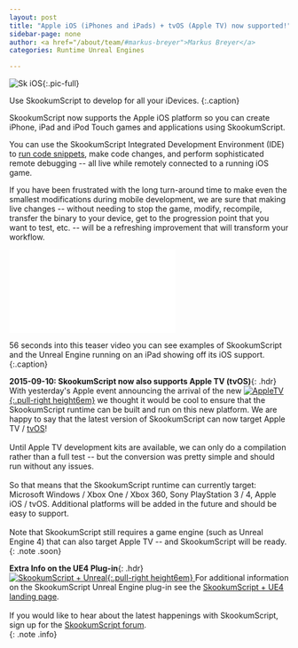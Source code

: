 ```yaml
---
layout: post
title: "Apple iOS (iPhones and iPads) + tvOS (Apple TV) now supported!"
sidebar-page: none
author: <a href="/about/team/#markus-breyer">Markus Breyer</a>
categories: Runtime Unreal Engines

---
```


![Sk iOS](/images/blog/Sk-iOS.jpg){:.pic-full}

Use SkookumScript to develop for all your iDevices.
{:.caption}

SkookumScript now supports the Apple iOS platform so you can create iPhone, iPad and iPod Touch games and applications using SkookumScript.

You can use the SkookumScript Integrated Development Environment (IDE) to [run code snippets][SkWorkbench], make code changes, and perform sophisticated remote debugging -- all live while remotely connected to a running iOS game.

If you have been frustrated with the long turn-around time to make even the smallest modifications during mobile development, we are sure that making live changes -- without needing to stop the game, modify, recompile, transfer the binary to your device, get to the progression point that you want to test, etc. -- will be a refreshing improvement that will transform your workflow.

<div class='embed-container'>
  <iframe src="//player.vimeo.com/video/133828708" frameborder='0' webkitAllowFullScreen mozallowfullscreen allowFullScreen></iframe>
</div>

56 seconds into this teaser video you can see examples of SkookumScript and the Unreal Engine running on an iPad showing off its iOS support.
{:.caption}

__2015-09-10: SkookumScript now also supports Apple TV (tvOS)__{: .hdr}<br>
With yesterday's Apple event announcing the arrival of the new [![AppleTV](/images/blog/AppleTV.png){:.pull-right height6em}][Apple TV] we thought it would be cool to ensure that the SkookumScript runtime can be built and run on this new platform. We are happy to say that the latest version of SkookumScript can now target Apple TV / [tvOS](https://developer.apple.com/tvos/)!<br/>
<br/>
Until Apple TV development kits are available, we can only do a compilation rather than a full test -- but the conversion was pretty simple and should run without any issues.<br/>
<br/>
So that means that the SkookumScript runtime can currently target: Microsoft Windows / Xbox One / Xbox 360, Sony PlayStation 3 / 4, Apple iOS / tvOS. Additional platforms will be added in the future and should be easy to support.<br/>
<br/>
Note that SkookumScript still requires a game engine (such as Unreal Engine 4) that can also target Apple TV -- and SkookumScript will be ready.
{: .note .soon}

__Extra Info on the UE4 Plug-in__{: .hdr}<br>
[![SkookumScript + Unreal](/images/Unreal/SkookumAndUnreal_trans.png){:.pull-right height6em} ][SkUE4]
For additional information on the SkookumScript Unreal Engine plug-in see the [SkookumScript + UE4 landing page][SkUE4].<br/>
<br/>
If you would like to hear about the latest happenings with SkookumScript, sign up for the [SkookumScript forum][forum].
<br class="clear-all"/>
{: .note .info}


[Apple TV]: http://www.apple.com/tv/ "Apple TV"
[SkWorkbench]: /docs/v3.0/ide/workbench/ "IDE Workbenches - Read-Eval-Print Loop (REPL)"
[signup]: /download/ "Instructions to download and setup SkookumScript"
[forum]: /community/ "Discuss SkookumScript with the community"
[SkUE4]: /unreal/ "SkookumScript Unreal Engine 4 plugin landing page"

